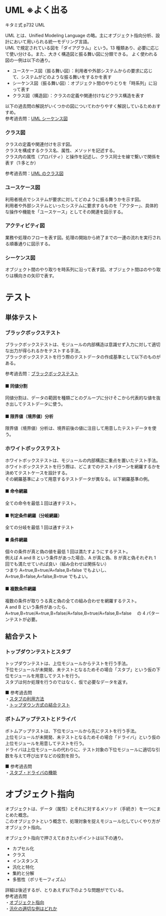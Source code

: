 # UML ※よく出る

キタミ式 p732 UML

UML とは、Unified Modeling Language の略。主にオブジェクト指向分析、設計において用いられる統一モデリング言語。  
UML で規定されている図を「ダイアグラム」という。13 種類あり、必要に応じて使い分ける。また、大きく構造図と振る舞い図に分類できる。
よく使われる図の一例は以下の通り。

- ユースケース図（振る舞い図）：利用者や外部システムからの要求に応じて、システムがどのような振る舞いをするかを表す
- シーケンス図（振る舞い図）：オブジェクト間のやりとりを「時系列」に沿って表す
- クラス図（構造図）：クラスの定義や関連付けなどクラス構造を表す

以下の過去問の解説がいくつかの図についてわかりやすく解説しているためおすすめ。  
参考過去問：[UML シーケンス図](https://www.ap-siken.com/kakomon/22_haru/q44.html)

### クラス図

クラスの定義や関連付けを示す図。  
クラスを構成するクラス名、属性、メソッドを記述する。  
クラス内の属性（プロパティ）と操作を記述し、クラス同士を線で繋いで関係を表す（1:多とか）

参考過去問：[UML のクラス図](https://www.ap-siken.com/kakomon/21_aki/q43.html)

### ユースケース図

利用者視点でシステムが要求に対してどのように振る舞うかを示す図。  
利用者や外部システムといったシステムに要求するものを「アクター」、具体的な操作や機能を「ユースケース」としてその関連を図示する。

### アクティビティ図

業務や処理のフローを表す図。処理の開始から終了までの一連の流れを実行される順番通りに図示する。

### シーケンス図

オブジェクト間のやり取りを時系列に沿って表す図。オブジェクト間はのやり取りは横向きの矢印で表す。

# テスト

## 単体テスト

### ブラックボックステスト

ブラックボックステストは、モジュールの内部構造は意識せず入力に対して適切な出力が得られるかをテストする手法。  
ブラックボックステストを行う際のテストデータの作成基準として以下のものがある。

参考過去問：[ブラックボックステスト](https://www.ap-siken.com/kakomon/23_aki/q47.html)

#### ■ 同値分割

同値分割は、データの範囲を種類ごとのグループに分けそこから代表的な値を抜き出してテストデータに使う。

#### ■ 限界値（境界値）分析

限界値（境界値）分析は、境界前後の値に注目して用意したテストデータを使う。

### ホワイトボックステスト

ホワイトボックステストは、モジュールの内部構造に重点を置いたテスト手法。  
ホワイトボックステストを行う際は、どこまでのテストパターンを網羅するかを決めてテストケースを設計する。  
その網羅基準によって用意するテストデータが異なる。以下網羅基準の例。

#### ■ 命令網羅

全ての命令を最低１回は通すテスト。

#### ■ 判定条件網羅（分岐網羅）

全ての分岐を最低 1 回は通すテスト

#### ■ 条件網羅

個々の条件が真と偽の値を最低 1 回は満たすようにするテスト。  
例えば A and B という条件があった場合、A が真と偽、B が真と偽それぞれ 1 回でも満たせていれば良い（組み合わせは関係ない）  
つまり A=true,B=true/A=false,B=false でもよいし、A=true,B=false,A=false,B=true でもよい。

#### ■ 複数条件網羅

複数の条件が取りうる真と偽の全ての組み合わせを網羅するテスト。  
A and B という条件があったら、A=true,B=true/A=true,B=false/A=false,B=true/A=false,B=false 　の 4 パターンテストが必要。

## 結合テスト

### トップダウンテストとスタブ

トップダウンテストは、上位モジュールからテストを行う手法。  
下位モジュールが未開発、未テストとなるためその場合「スタブ」という仮の下位モジュールを用意してテストを行う。  
スタブは何か処理を行うのではなく、仮で必要なデータを返す。

■ 参考過去問  
・[スタブの利用方法](https://www.ap-siken.com/kakomon/22_aki/)  
・[トップダウン方式の結合テスト](https://www.ap-siken.com/kakomon/17_aki/q45.html)

### ボトムアップテストとドライバ

ボトムアップテストは、下位モジュールから先にテストを行う手法。  
上位モジュールが未開発、未テストとなるためその場合「ドライバ」という仮の上位モジュールを用意してテストを行う。  
ドライバは上位モジュールの代わりに、テスト対象の下位モジュールに適切な引数を与えて呼び出すなどの役割を担う。

■ 参考過去問  
・[スタブ・ドライバの機能](https://www.ap-siken.com/kakomon/29_aki/q47.html)

# オブジェクト指向

オブジェクトは、データ（属性）とそれに対するメソッド（手続き）を一つにまとめた概念。  
このオブジェクトという概念で、処理対象を捉えモジュール化していくやり方がオブジェクト指向。

オブジェクト指向で押さえておきたいポイントは以下の通り。

- カプセル化
- クラス
- インスタンス
- 汎化と特化
- 集約と分解
- 多態性（ポリモーフィズム）

詳細は後述するが、とりあえず以下のような問題がでている。  
参考過去問  
・[オブジェクト指向](https://www.ap-siken.com/kakomon/21_haru/q46.html)  
・[汎化の適切な例はどれか](https://www.ap-siken.com/kakomon/29_haru/q47.html)
